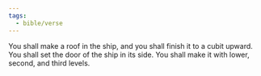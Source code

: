 ```yaml
---
tags:
  - bible/verse
---
```

You shall make a roof in the ship, and you shall finish it to a cubit upward. You shall set the door of the ship in its side. You shall make it with lower, second, and third levels.